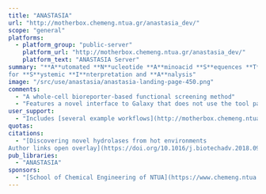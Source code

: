```yaml
---
title: "ANASTASIA"
url: "http://motherbox.chemeng.ntua.gr/anastasia_dev/"
scope: "general"
platforms: 
  - platform_group: "public-server"
    platform_url: "http://motherbox.chemeng.ntua.gr/anastasia_dev/"
    platform_text: "ANASTASIA Server"
summary: "**A**utomated **N**ucleotide **A**minoacid **S**equences **T**ranslational pl**A**tform 
for **S**ystemic **I**nterpretation and **A**nalysis"
image: "/src/use/anastasia/anastasia-landing-page-450.png"
comments:
  - "A whole-cell bioreporter-based functional screening method"
  - "Features a novel interface to Galaxy that does not use the tool panel."
user_support:
  - "Includes [several example workflows](http://motherbox.chemeng.ntua.gr/anastasia_dev/workflow/list_published)"
quotas:
citations:
  - "[Discovering novel hydrolases from hot environments
Author links open overlay](https://doi.org/10.1016/j.biotechadv.2018.09.004), Roland Wohlgemuth, Jennifer Littlechild, Daniela Monti, Kirk Schnorr, Teunke van Rossum, Bettina Siebers, Peter Menzel, Ilya V. Kublanov, Anne Gunn Rike, Georgios Skretas, Zalan Szabo, Xu Peng, Mark J. Young. *Biotechnology Advances* 2018, doi: 10.1016/j.biotechadv.2018.09.004"
pub_libraries:
  - "ANASTASIA"
sponsors:
  - "[School of Chemical Engineering of NTUA](https://www.chemeng.ntua.gr/_en), Greece"
---
```

